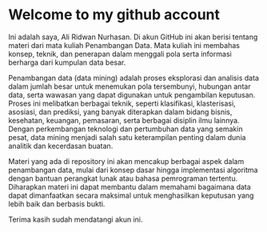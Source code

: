# Welcome to my github account

Ini adalah saya, Ali Ridwan Nurhasan. Di akun GitHub ini akan berisi tentang materi dari mata kuliah Penambangan Data. Mata kuliah ini membahas konsep, teknik, dan penerapan dalam menggali pola serta informasi berharga dari kumpulan data besar.

Penambangan data (data mining) adalah proses eksplorasi dan analisis data dalam jumlah besar untuk menemukan pola tersembunyi, hubungan antar data, serta wawasan yang dapat digunakan untuk pengambilan keputusan. Proses ini melibatkan berbagai teknik, seperti klasifikasi, klasterisasi, asosiasi, dan prediksi, yang banyak diterapkan dalam bidang bisnis, kesehatan, keuangan, pemasaran, serta berbagai disiplin ilmu lainnya. Dengan perkembangan teknologi dan pertumbuhan data yang semakin pesat, data mining menjadi salah satu keterampilan penting dalam dunia analitik dan kecerdasan buatan.

Materi yang ada di repository ini akan mencakup berbagai aspek dalam penambangan data, mulai dari konsep dasar hingga implementasi algoritma dengan bantuan perangkat lunak atau bahasa pemrograman tertentu. Diharapkan materi ini dapat membantu dalam memahami bagaimana data dapat dimanfaatkan secara maksimal untuk menghasilkan keputusan yang lebih baik dan berbasis bukti.

Terima kasih sudah mendatangi akun ini.
```{tableofcontents}
```
